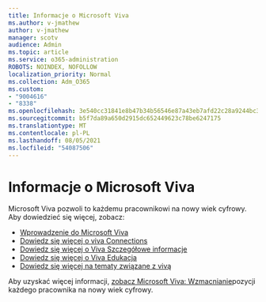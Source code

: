 ```yaml
---
title: Informacje o Microsoft Viva
ms.author: v-jmathew
author: v-jmathew
manager: scotv
audience: Admin
ms.topic: article
ms.service: o365-administration
ROBOTS: NOINDEX, NOFOLLOW
localization_priority: Normal
ms.collection: Adm_O365
ms.custom:
- "9004616"
- "8338"
ms.openlocfilehash: 3e540cc31841e8b47b34b56546e87a43eb7afd22c28a9244bc3016e9937b087c
ms.sourcegitcommit: b5f7da89a650d2915dc652449623c78be6247175
ms.translationtype: MT
ms.contentlocale: pl-PL
ms.lasthandoff: 08/05/2021
ms.locfileid: "54087506"
---
```

# <a name="learn-about-microsoft-viva"></a>Informacje o Microsoft Viva

Microsoft Viva pozwoli to każdemu pracownikowi na nowy wiek cyfrowy. Aby dowiedzieć się więcej, zobacz:

- [Wprowadzenie do Microsoft Viva](https://www.microsoft.com/microsoft-viva/overview)
- [Dowiedz się więcej o viva Connections](https://aka.ms/VivaConnectionsBlog/)
- [Dowiedz się więcej o Viva Szczegółowe informacje](https://aka.ms/VivaInsightsBlog)
- [Dowiedz się więcej o Viva Edukacja](https://aka.ms/VivaLearningBlog)
- [Dowiedz się więcej na tematy związane z vivą](https://aka.ms/viva/topics/blog)

Aby uzyskać więcej informacji, [zobacz Microsoft Viva: Wzmacnianie](https://www.microsoft.com/microsoft-365/blog/2021/02/04/microsoft-viva-empowering-every-employee-for-the-new-digital-age/)pozycji każdego pracownika na nowy wiek cyfrowy.
